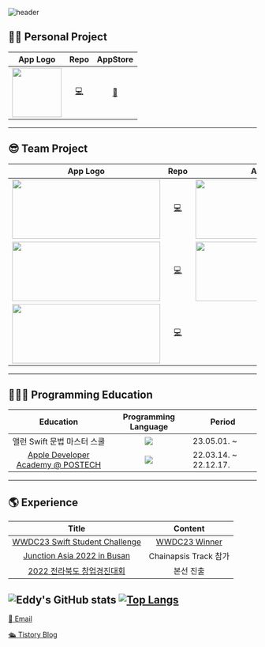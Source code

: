 ![header](https://capsule-render.vercel.app/api?type=waving&color=auto&height=300&section=header&text=Hi~%20I'm%20Joonyong%20Ji%20&fontSize=90&animation=fadeIn&fontAlignY=38)

## 🧑‍💻 Personal Project
|App Logo|Repo|AppStore|
|:-:|:-:|:-:|
|<img width="100" src="https://user-images.githubusercontent.com/98405970/237044910-fe4743f8-77d5-423e-a123-09f6bd4fced4.png">|[💻](https://github.com/JUNY0110/FocusBook)|[🍎](https://apps.apple.com/kr/app/focusbook/id6448801067?l=en)|
-----
## 😎 Team Project
|App Logo|Repo|App Logo|Repo|
|:-:|:-:|:-:|:-:|
|<img width="300" height="120" src="https://user-images.githubusercontent.com/98405970/237053392-3cc8d1d1-1429-4f49-b7c6-c6b0f461f4e5.png">|[💻](https://github.com/Samsamhada)|<img width="300" height="120" src="https://user-images.githubusercontent.com/98405970/237052967-23efcaf5-d1c0-4911-b810-0da48bcba539.png">|[💻](https://github.com/JamongSoda/IntoHistory)
|<img width="300" height="120" src="https://user-images.githubusercontent.com/98405970/237052803-492a2841-ddaa-4a26-a318-08b879fa750d.png">|[💻](https://github.com/DeveloperAcademy-POSTECH/MC3-Team8-FOX)|<img width="300" height="120" src="https://user-images.githubusercontent.com/98405970/237053574-401db058-5e87-458e-9e6e-e1ff59640410.png">|[💻](https://github.com/DeveloperAcademy-POSTECH/MC2-Team10-NEW2KM)
|<img width="300" height="120" src="https://user-images.githubusercontent.com/98405970/237054183-544888b2-2018-4e57-bd5a-92f660c04372.png">|[💻](https://github.com/Eddy-Meenu/Jikyeojulge)|
-----
## 🏃🏻‍♂️ Programming Education
|Education|Programming Language|Period|
|:-:|:-:|-|
|앨런 Swift 문법 마스터 스쿨|<img src="https://img.shields.io/badge/Swift-D22128?style=for-the-badge&logo=Swift&logoColor=white" style="height : auto; margin-left : 10px; margin-right : 10px;"/>|23.05.01. ~ |
|[Apple Developer Academy @ POSTECH](https://github.com/DeveloperAcademy-POSTECH)|<img src="https://img.shields.io/badge/Swift-D22128?style=for-the-badge&logo=Swift&logoColor=white" style="height : auto; margin-left : 10px; margin-right : 10px;"/>|22.03.14. ~ 22.12.17.|
-----

## 🌎 Experience
|Title|Content|
|:-:|:-:|
|[WWDC23 Swift Student Challenge](https://www.wwdcscholars.com/)|[WWDC23 Winner](https://www.wwdcscholars.com/s/C9366B5C-A295-4554-8AD8-3BF60546D36B/2023)|
|[Junction Asia 2022 in Busan](https://asia.hackjunction.com/ko)|Chainapsis Track 참가|
|[2022 전라북도 창업경진대회](https://linkareer.com/activity/84563)|본선 진출|

![Eddy's GitHub stats](https://github-readme-stats.vercel.app/api?username=JUNY0110&bg_color=30,e96443,904e95&title_color=fff&text_color=fff)
[![Top Langs](https://github-readme-stats.vercel.app/api/top-langs/?username=JUNY0110&layout=compact&custom_title=My&nbsp;Language&nbsp;⌨️&bg_color=30,e96443,904e95&title_color=fff&text_color=fff)](https://github.com/anuraghazra/github-readme-stats)
-----

[📮 Email](wnsdyds403@gmail.com)

[🛳️ Tistory Blog](https://developer-eddy403.tistory.com)
